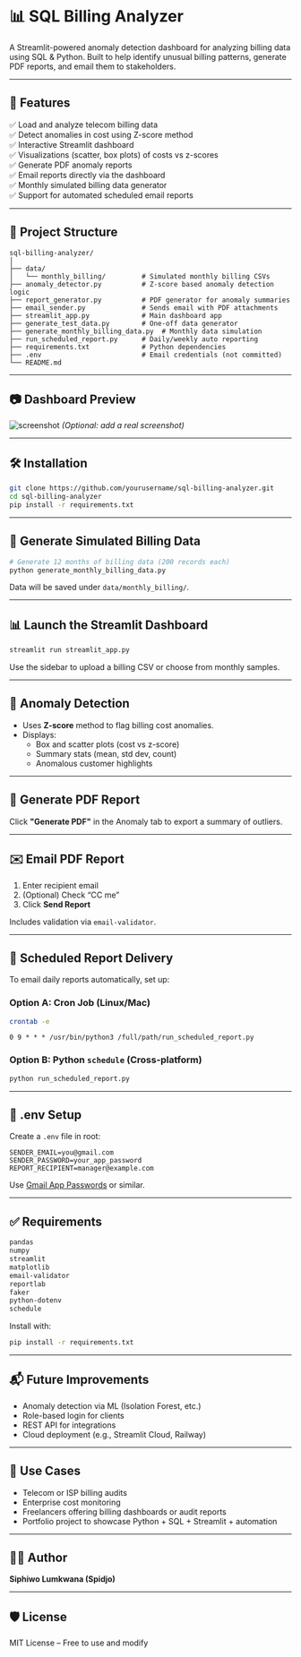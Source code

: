 # 📊 SQL Billing Analyzer

A Streamlit-powered anomaly detection dashboard for analyzing billing data using SQL & Python. Built to help identify unusual billing patterns, generate PDF reports, and email them to stakeholders.

---

## 🚀 Features

✅ Load and analyze telecom billing data  
✅ Detect anomalies in cost using Z-score method  
✅ Interactive Streamlit dashboard  
✅ Visualizations (scatter, box plots) of costs vs z-scores  
✅ Generate PDF anomaly reports  
✅ Email reports directly via the dashboard  
✅ Monthly simulated billing data generator  
✅ Support for automated scheduled email reports  

---

## 📁 Project Structure

```
sql-billing-analyzer/
│
├── data/
│   └── monthly_billing/         # Simulated monthly billing CSVs
├── anomaly_detector.py          # Z-score based anomaly detection logic
├── report_generator.py          # PDF generator for anomaly summaries
├── email_sender.py              # Sends email with PDF attachments
├── streamlit_app.py             # Main dashboard app
├── generate_test_data.py        # One-off data generator
├── generate_monthly_billing_data.py  # Monthly data simulation
├── run_scheduled_report.py      # Daily/weekly auto reporting
├── requirements.txt             # Python dependencies
├── .env                         # Email credentials (not committed)
└── README.md
```

---

## 📷 Dashboard Preview

![screenshot](assets/streamlit_dashboard.png) *(Optional: add a real screenshot)*

---

## 🛠️ Installation

```bash
git clone https://github.com/yourusername/sql-billing-analyzer.git
cd sql-billing-analyzer
pip install -r requirements.txt
```

---

## 🧪 Generate Simulated Billing Data

```bash
# Generate 12 months of billing data (200 records each)
python generate_monthly_billing_data.py
```

Data will be saved under `data/monthly_billing/`.

---

## 📊 Launch the Streamlit Dashboard

```bash
streamlit run streamlit_app.py
```

Use the sidebar to upload a billing CSV or choose from monthly samples.

---

## 🧠 Anomaly Detection

- Uses **Z-score** method to flag billing cost anomalies.
- Displays:
  - Box and scatter plots (cost vs z-score)
  - Summary stats (mean, std dev, count)
  - Anomalous customer highlights

---

## 📄 Generate PDF Report

Click **"Generate PDF"** in the Anomaly tab to export a summary of outliers.

---

## ✉️ Email PDF Report

1. Enter recipient email
2. (Optional) Check “CC me”
3. Click **Send Report**

Includes validation via `email-validator`.

---

## 🔁 Scheduled Report Delivery

To email daily reports automatically, set up:

### Option A: Cron Job (Linux/Mac)
```bash
crontab -e
```

```cron
0 9 * * * /usr/bin/python3 /full/path/run_scheduled_report.py
```

### Option B: Python `schedule` (Cross-platform)

```bash
python run_scheduled_report.py
```

---

## 🔐 .env Setup 

Create a `.env` file in root:

```
SENDER_EMAIL=you@gmail.com
SENDER_PASSWORD=your_app_password
REPORT_RECIPIENT=manager@example.com
```

Use [Gmail App Passwords](https://support.google.com/accounts/answer/185833) or similar.

---

## ✅ Requirements

```txt
pandas
numpy
streamlit
matplotlib
email-validator
reportlab
faker
python-dotenv
schedule
```

Install with:

```bash
pip install -r requirements.txt
```

---

## 📬 Future Improvements

- Anomaly detection via ML (Isolation Forest, etc.)
- Role-based login for clients
- REST API for integrations
- Cloud deployment (e.g., Streamlit Cloud, Railway)

---

## 💼 Use Cases

- Telecom or ISP billing audits  
- Enterprise cost monitoring  
- Freelancers offering billing dashboards or audit reports  
- Portfolio project to showcase Python + SQL + Streamlit + automation

---

## 🧑‍💻 Author

**Siphiwo Lumkwana (Spidjo)**  

---

## 🛡️ License

MIT License – Free to use and modify
